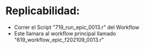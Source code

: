 # Replicabilidad:

- Correr el Script "719_run_epic_0013.r" del Workflow
- Este llamara al workflow principal llamado "619_workflow_epic_f202109_0013.r"
